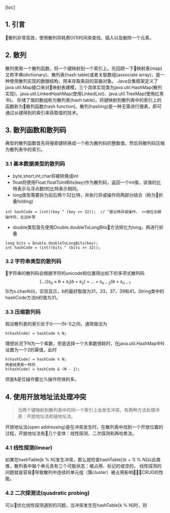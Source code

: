[toc]
## 1. 引言
散列非常高效，使用散列将耗费O(1)时间来查找、插入以及删除一个元素。
## 2. 散列
散列使用一个散列函数，将一个键映射到一个索引上。先回顾一下映射表(map)又称字典(dictionary)、散列表(hash table)或者关联数组(associate array)，是一种使用散列实现的数据结构，用来存取条目的容器对象。
Java合集框架定义了java.util.Map接口来对映射表建模，三个具体实现类为java.util.HashMap(散列实现)、java.util.LinkedHashMap(使用LinkedList)、java.util.TreeMap(使用红黑书)。
存储了值的数组称为散列表(hash table)，将键映射到散列表中的索引上的函数称为散列函数(hash function)。散列(hashing)是一种无需进行搜素，即可通过从键得到的索引来获取值的技术。
## 3. 散列函数和散列码
典型的散列函数首先将搜索键转换成一个称为散列码的整数值，然后将散列码压缩为散列表中的索引。
### 3.1 基本数据类型的散列码
- byte,short,int,char将被转换成int
- float将使用Float.floatToIntBits(key)作为散列码，返回一个int值，该值的比特表示与浮点数f的比特表示相同。
- long类型需要拆为前后两个32比特，并执行异或操作将两部分结合（称为折叠folding)
```
int hashCode = (int)(key ^ (key >> 32));  // ^是比特异或操作， >>按位右移操作符，左边补零
```
- double类型首先使用Double.doubleToLongBits方法转化为long，再进行折叠
```
long bits = Double.doubleToLongBits(key);
int hashCode = (int)(bits ^ (bits >> 32));
```
### 3.2 字符串类型的散列码
字符串的散列码会根据字符的unicode和位置得出如下的多项式散列码
$$(...((s_0\times b + s_1)b+s_2)+...+s_{n-2})b+s_{n-1}$$
Si为s.charAt(i)，实验显示，b的最好取值为31，33，37，39和41。String类中的hashCode方法b的值为31。
### 3.3 压缩散列码
假设散列表的索引处于0——(N-1)之间，通常做法为
```
h(hashCode) = hashCode % N;
```
理想状况下N为一个素数，但是选择一个大素数很耗时，在java.util.HashMap中N设置为一个2的幂值，此时
```
h(hashCode) = hashCode % N;
两者结果是一样的
h(hashCode) = hashCode & (N - 1);
```
但是&是位操作要比%操作符快的多。
## 4. 使用开放地址法处理冲突
> 当两个键映射到散列表中的同一个索引上会发生冲突，有两种方法处理冲突：开放地址法和链地址法。

开放地址法(open addressing)是在冲突发生时，在散列表中找到一个开放位置的过程，开放地址法有几个变体：线性探测、二次探测和再哈希法。
### 4.1 线性探测(linear)
如果在hashTable[k % N]发生冲突，那么就检查hashTable[(k + 1) % N]以此类推，散列表中每个单元具有三个可能状态：被占用、标记的或空的。
线性探测的问题就是容易导致散列中连续的单元组（簇cluster）被占用影响CRUD的性能。
### 4.2 二次探测法(quadratic probing)
可以优化线性探测遇到的问题，当冲突发生在hashTable[k % N]时，则
